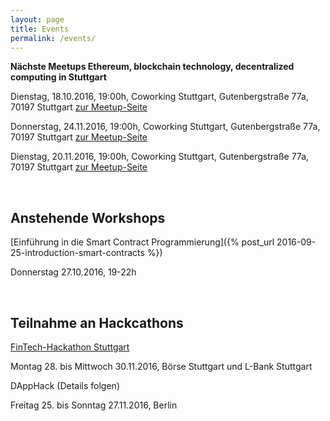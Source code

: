 ```yaml
---
layout: page
title: Events
permalink: /events/
---
```


**Nächste Meetups Ethereum, blockchain technology, decentralized computing in Stuttgart**

Dienstag, 18.10.2016, 19:00h, Coworking Stuttgart, Gutenbergstraße 77a, 70197 Stuttgart
[zur Meetup-Seite](http://www.meetup.com/de-DE/Ethereum-blockchain-technology-decentralized-computing/events/232471377/)

Donnerstag, 24.11.2016, 19:00h, Coworking Stuttgart, Gutenbergstraße 77a, 70197 Stuttgart
[zur Meetup-Seite](http://www.meetup.com/de-DE/Ethereum-blockchain-technology-decentralized-computing/events/232471393/)

Dienstag, 20.11.2016, 19:00h, Coworking Stuttgart, Gutenbergstraße 77a, 70197 Stuttgart
[zur Meetup-Seite](http://www.meetup.com/de-DE/Ethereum-blockchain-technology-decentralized-computing/events/232471431/)

<br>

## Anstehende Workshops

[Einführung in die Smart Contract Programmierung]({% post_url 2016-09-25-introduction-smart-contracts %})

Donnerstag 27.10.2016, 19-22h

<br>

## Teilnahme an Hackcathons

[FinTech-Hackathon Stuttgart](https://www.stuttgart-financial.de/netzwerk/fintech-days/bankathon0/)

Montag 28. bis Mittwoch 30.11.2016, Börse Stuttgart und L-Bank Stuttgart


DAppHack (Details folgen)

Freitag 25. bis Sonntag 27.11.2016, Berlin

